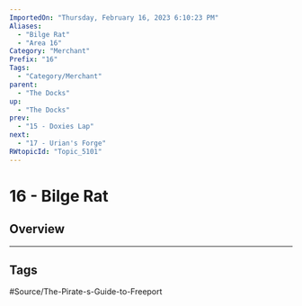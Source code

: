 ```yaml
---
ImportedOn: "Thursday, February 16, 2023 6:10:23 PM"
Aliases:
  - "Bilge Rat"
  - "Area 16"
Category: "Merchant"
Prefix: "16"
Tags:
  - "Category/Merchant"
parent:
  - "The Docks"
up:
  - "The Docks"
prev:
  - "15 - Doxies Lap"
next:
  - "17 - Urian's Forge"
RWtopicId: "Topic_5101"
---
```

# 16 - Bilge Rat
## Overview

---
## Tags
#Source/The-Pirate-s-Guide-to-Freeport

